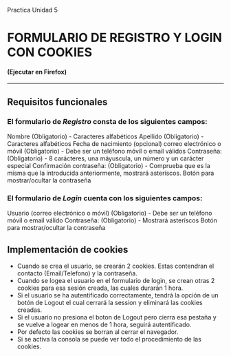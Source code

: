 Practica Unidad 5

# FORMULARIO DE REGISTRO Y LOGIN CON COOKIES
#### (Ejecutar en Firefox)
***

## Requisitos funcionales

### El formulario de ***Registro*** consta de los siguientes campos:

Nombre  (Obligatorio) - Caracteres alfabéticos
Apellido (Obligatorio) - Caracteres alfabéticos
Fecha de nacimiento (opcional)
correo electrónico o móvil (Obligatorio) - Debe ser un teléfono móvil o email válidos 
Contraseña: (Obligatorio) - 8 carácteres, una máyuscula, un número y un carácter especial
Confirmación contraseña: (Obligatorio) - Comprueba que es la misma que la introducida anteriormente, mostrará asteríscos.
Botón para mostrar/ocultar la contraseña

### El formulario de ***Login*** cuenta con los siguientes campos:

Usuario (correo electrónico o móvil) (Obligatorio) - Debe ser un teléfono móvil o email válido
Contraseña: (Obligatorio) -  Mostrará asteríscos
Botón para mostrar/ocultar la contraseña

## Implementación de cookies

* Cuando se crea el usuario, se crearán 2 cookies. Estas contendran el contacto (Email/Telefono) y la contraseña.
* Cuando se logea el usuario en el formulario de login, se crean otras 2 cookies para esa sesión creada, las cuales durarán 1 hora.
* Si el usuario se ha autentificado correctamente, tendrá la opción de un botón de Logout el cual cerrará la session y eliminará las cookies creadas.
* Si el usuario no presiona el boton de Logout pero cierra esa pestaña y se vuelve a logear en menos de 1 hora, seguirá autentificado.
* Por defecto las cookies se borran al cerrar el navegador.
* Si se activa la consola se puede ver todo el procedimiento de las cookies.

